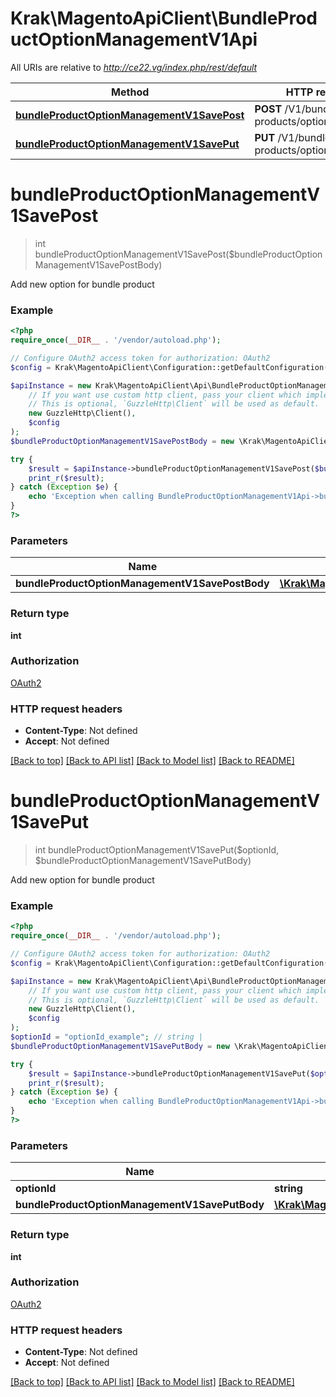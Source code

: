 # Krak\MagentoApiClient\BundleProductOptionManagementV1Api

All URIs are relative to *http://ce22.vg/index.php/rest/default*

Method | HTTP request | Description
------------- | ------------- | -------------
[**bundleProductOptionManagementV1SavePost**](BundleProductOptionManagementV1Api.md#bundleProductOptionManagementV1SavePost) | **POST** /V1/bundle-products/options/add | 
[**bundleProductOptionManagementV1SavePut**](BundleProductOptionManagementV1Api.md#bundleProductOptionManagementV1SavePut) | **PUT** /V1/bundle-products/options/{optionId} | 


# **bundleProductOptionManagementV1SavePost**
> int bundleProductOptionManagementV1SavePost($bundleProductOptionManagementV1SavePostBody)



Add new option for bundle product

### Example
```php
<?php
require_once(__DIR__ . '/vendor/autoload.php');

// Configure OAuth2 access token for authorization: OAuth2
$config = Krak\MagentoApiClient\Configuration::getDefaultConfiguration()->setAccessToken('YOUR_ACCESS_TOKEN');

$apiInstance = new Krak\MagentoApiClient\Api\BundleProductOptionManagementV1Api(
    // If you want use custom http client, pass your client which implements `GuzzleHttp\ClientInterface`.
    // This is optional, `GuzzleHttp\Client` will be used as default.
    new GuzzleHttp\Client(),
    $config
);
$bundleProductOptionManagementV1SavePostBody = new \Krak\MagentoApiClient\Model\BundleProductOptionManagementV1SavePostBody(); // \Krak\MagentoApiClient\Model\BundleProductOptionManagementV1SavePostBody | 

try {
    $result = $apiInstance->bundleProductOptionManagementV1SavePost($bundleProductOptionManagementV1SavePostBody);
    print_r($result);
} catch (Exception $e) {
    echo 'Exception when calling BundleProductOptionManagementV1Api->bundleProductOptionManagementV1SavePost: ', $e->getMessage(), PHP_EOL;
}
?>
```

### Parameters

Name | Type | Description  | Notes
------------- | ------------- | ------------- | -------------
 **bundleProductOptionManagementV1SavePostBody** | [**\Krak\MagentoApiClient\Model\BundleProductOptionManagementV1SavePostBody**](../Model/BundleProductOptionManagementV1SavePostBody.md)|  | [optional]

### Return type

**int**

### Authorization

[OAuth2](../../README.md#OAuth2)

### HTTP request headers

 - **Content-Type**: Not defined
 - **Accept**: Not defined

[[Back to top]](#) [[Back to API list]](../../README.md#documentation-for-api-endpoints) [[Back to Model list]](../../README.md#documentation-for-models) [[Back to README]](../../README.md)

# **bundleProductOptionManagementV1SavePut**
> int bundleProductOptionManagementV1SavePut($optionId, $bundleProductOptionManagementV1SavePutBody)



Add new option for bundle product

### Example
```php
<?php
require_once(__DIR__ . '/vendor/autoload.php');

// Configure OAuth2 access token for authorization: OAuth2
$config = Krak\MagentoApiClient\Configuration::getDefaultConfiguration()->setAccessToken('YOUR_ACCESS_TOKEN');

$apiInstance = new Krak\MagentoApiClient\Api\BundleProductOptionManagementV1Api(
    // If you want use custom http client, pass your client which implements `GuzzleHttp\ClientInterface`.
    // This is optional, `GuzzleHttp\Client` will be used as default.
    new GuzzleHttp\Client(),
    $config
);
$optionId = "optionId_example"; // string | 
$bundleProductOptionManagementV1SavePutBody = new \Krak\MagentoApiClient\Model\BundleProductOptionManagementV1SavePutBody(); // \Krak\MagentoApiClient\Model\BundleProductOptionManagementV1SavePutBody | 

try {
    $result = $apiInstance->bundleProductOptionManagementV1SavePut($optionId, $bundleProductOptionManagementV1SavePutBody);
    print_r($result);
} catch (Exception $e) {
    echo 'Exception when calling BundleProductOptionManagementV1Api->bundleProductOptionManagementV1SavePut: ', $e->getMessage(), PHP_EOL;
}
?>
```

### Parameters

Name | Type | Description  | Notes
------------- | ------------- | ------------- | -------------
 **optionId** | **string**|  |
 **bundleProductOptionManagementV1SavePutBody** | [**\Krak\MagentoApiClient\Model\BundleProductOptionManagementV1SavePutBody**](../Model/BundleProductOptionManagementV1SavePutBody.md)|  | [optional]

### Return type

**int**

### Authorization

[OAuth2](../../README.md#OAuth2)

### HTTP request headers

 - **Content-Type**: Not defined
 - **Accept**: Not defined

[[Back to top]](#) [[Back to API list]](../../README.md#documentation-for-api-endpoints) [[Back to Model list]](../../README.md#documentation-for-models) [[Back to README]](../../README.md)

